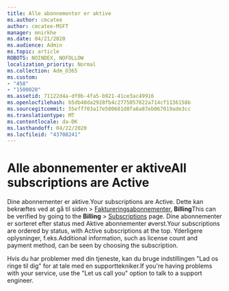 ```yaml
---
title: Alle abonnementer er aktive
ms.author: cmcatee
author: cmcatee-MSFT
manager: mnirkhe
ms.date: 04/21/2020
ms.audience: Admin
ms.topic: article
ROBOTS: NOINDEX, NOFOLLOW
localization_priority: Normal
ms.collection: Adm_O365
ms.custom:
- "458"
- "1500020"
ms.assetid: 71122d4a-df0b-4fa5-b921-41ce3ac49916
ms.openlocfilehash: b5db40da2928fb4c2775057822a714cf1136158b
ms.sourcegitcommit: 55eff703a17e500681d8fa6a87eb067019ade3cc
ms.translationtype: MT
ms.contentlocale: da-DK
ms.lasthandoff: 04/22/2020
ms.locfileid: "43708241"
---
```

# <a name="all-subscriptions-are-active"></a><span data-ttu-id="e3f1b-102">Alle abonnementer er aktive</span><span class="sxs-lookup"><span data-stu-id="e3f1b-102">All subscriptions are Active</span></span>

<span data-ttu-id="e3f1b-103">Dine abonnementer er aktive.</span><span class="sxs-lookup"><span data-stu-id="e3f1b-103">Your subscriptions are Active.</span></span> <span data-ttu-id="e3f1b-104">Dette kan bekræftes ved at gå til siden \> [Faktureringsabonnementer.](https://go.microsoft.com/fwlink/p/?linkid=842054) **Billing**</span><span class="sxs-lookup"><span data-stu-id="e3f1b-104">This can be verified by going to the **Billing** \> [Subscriptions](https://go.microsoft.com/fwlink/p/?linkid=842054) page.</span></span> <span data-ttu-id="e3f1b-105">Dine abonnementer er sorteret efter status med Aktive abonnementer øverst.</span><span class="sxs-lookup"><span data-stu-id="e3f1b-105">Your subscriptions are ordered by status, with Active subscriptions at the top.</span></span> <span data-ttu-id="e3f1b-106">Yderligere oplysninger, f.eks.</span><span class="sxs-lookup"><span data-stu-id="e3f1b-106">Additional information, such as license count and payment method, can be seen by choosing the subscription.</span></span>
  
<span data-ttu-id="e3f1b-107">Hvis du har problemer med din tjeneste, kan du bruge indstillingen "Lad os ringe til dig" for at tale med en supporttekniker.</span><span class="sxs-lookup"><span data-stu-id="e3f1b-107">If you're having problems with your service, use the "Let us call you" option to talk to a support engineer.</span></span>